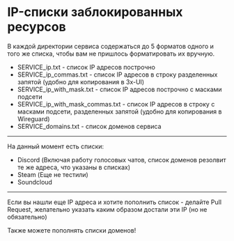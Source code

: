 
# IP-списки заблокированных ресурсов

В каждой директории сервиса содержаться до 5 форматов одного и того же списка, чтобы вам не пришлось форматировать их вручную.


- SERVICE_ip.txt - список IP адресов построчно
- SERVICE_ip_commas.txt - список IP адресов в строку разделенных запятой (удобно для копирования в 3x-UI)
- SERVICE_ip_with_mask.txt - список IP адресов построчно с масками подсети
- SERVICE_ip_with_mask_commas.txt - список IP адресов в строку с масками подсети, разделенных запятой (удобно для копирования в Wireguard)
- SERVICE_domains.txt - список доменов сервиса

___

На данный момент есть списки:
- Discord (Включая работу голосовых чатов, список доменов резолвит те же адреса, что указаны в списках)
- Steam (Еще не тестили)
- Soundcloud

___

Если вы нашли еще IP адреса и хотите пополнить список - делайте Pull Request, желательно указать каким образом достали эти IP (но не обязательно)

Также можете пополнять списки доменов!
